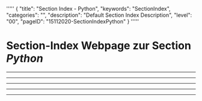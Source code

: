 '''''
{
"title": "Section Index - Python",
"keywords": "SectionIndex",
"categories": "",
"description": "Default Section Index Description",
"level": "00",
"pageID": "15112020-SectionIndexPython"
}
'''''


<h1>Section-Index Webpage zur Section <i>Python</i></h1>

<hr><hr><hr><hr><hr>